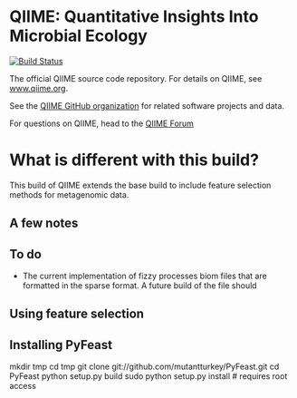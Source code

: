 # QIIME: Quantitative Insights Into Microbial Ecology


[![Build Status](http://ci.qiime.org/job/QIIME/badge/icon)](http://ci.qiime.org/job/QIIME/)

The official QIIME source code repository. For details on QIIME, see www.qiime.org. 

See the [QIIME GitHub organization](https://github.com/qiime) for related software projects and data.

For questions on QIIME, head to the [QIIME Forum](https://groups.google.com/forum/#!forum/qiime-forum)



# What is different with this build?
This build of QIIME extends the base build to include feature selection methods for metagenomic data.

## A few notes 

## To do 
* The current implementation of fizzy processes biom files that are formatted in the sparse format. A future build of the file should 


## Using feature selection


## Installing PyFeast

mkdir tmp
cd tmp
git clone git://github.com/mutantturkey/PyFeast.git
cd PyFeast
python setup.py build
sudo python setup.py install # requires root access

